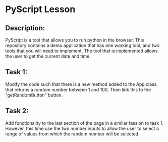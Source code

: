 # PyScript Lesson

## Description:
PyScript is a tool that allows you to run python in the browser. This repository contains a demo application that has one working tool, and two tools that you will need to implement. The tool that is implemented allows the user to get the current date and time. 

## Task 1:
Modify the code such that there is a new method added to the App class, that returns a random number between 1 and 100. Then link this to the "getRandomButton" button.

## Task 2:
Add functionality to the last section of the page in a similar fassion to task 1. However, this time use the two number inputs to allow the user to select a range of values from which the random number will be selected. 